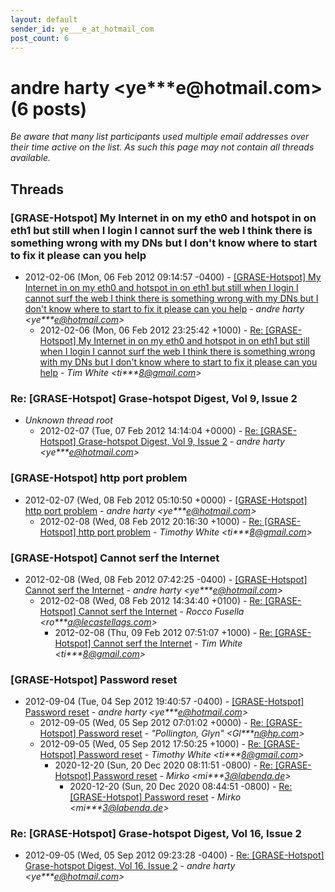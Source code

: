 ```yaml
---
layout: default
sender_id: ye___e_at_hotmail_com
post_count: 6
---
```


# andre harty <ye***e<span>@</span>hotmail.com> (6 posts)

_Be aware that many list participants used multiple email addresses over their time active on the list. As such this page may not contain all threads available._

## Threads

### [GRASE-Hotspot] My Internet in on my eth0 and hotspot in on eth1	but still when I login I cannot surf the web I think there is	something wrong with my DNs but I don't know where to start	to fix it please can you help
+ 2012-02-06 (Mon, 06 Feb 2012 09:14:57 -0400) - [[GRASE-Hotspot] My Internet in on my eth0 and hotspot in on eth1	but still when I login I cannot surf the web I think there is	something wrong with my DNs but I don't know where to start	to fix it please can you help](/archive/2012/02/0414f57bcf9bec408f0860c915286323b9bf35ec466c2cdfe6eeb2ca0220b0d6) - _andre harty \<ye***e@hotmail.com\>_
  + 2012-02-06 (Mon, 06 Feb 2012 23:25:42 +1000) - [Re: [GRASE-Hotspot] My Internet in on my eth0 and hotspot in on eth1 but still when I login I cannot surf the web I think there is something wrong with my DNs but I don't know where to start to fix it please can you help](/archive/2012/02/c01dd51b02ac262e193a4b15ebff626d533106224ede6c4bd7ffbc19f5f1facf) - _Tim White \<ti***8@gmail.com\>_

### Re: [GRASE-Hotspot] Grase-hotspot Digest, Vol 9, Issue 2
+ _Unknown thread root_
  + 2012-02-07 (Tue, 07 Feb 2012 14:14:04 +0000) - [Re: [GRASE-Hotspot] Grase-hotspot Digest, Vol 9, Issue 2](/archive/2012/02/074a8406d65c878133e41e519df6546b5957e8b726f97c5e729a13a6a559c61c) - _andre harty \<ye***e@hotmail.com\>_

### [GRASE-Hotspot] http port problem
+ 2012-02-07 (Wed, 08 Feb 2012 05:10:50 +0000) - [[GRASE-Hotspot] http port problem](/archive/2012/02/09a6df13402c180f82789fdb3513db661c7d4240c9b91067c4eb01892acc0d4a) - _andre harty \<ye***e@hotmail.com\>_
  + 2012-02-08 (Wed, 08 Feb 2012 20:16:30 +1000) - [Re: [GRASE-Hotspot] http port problem](/archive/2012/02/0f46900212428a9eaff82f7a7415740d2766ec5a57ae93517b0993f714a584d5) - _Timothy White \<ti***8@gmail.com\>_

### [GRASE-Hotspot] Cannot serf the Internet
+ 2012-02-08 (Wed, 08 Feb 2012 07:42:25 -0400) - [[GRASE-Hotspot] Cannot serf the Internet](/archive/2012/02/51755723de10f5472b31261a97bff81483893dd0145419ca05e04bd2935616e8) - _andre harty \<ye***e@hotmail.com\>_
  + 2012-02-08 (Wed, 08 Feb 2012 14:34:40 +0100) - [Re: [GRASE-Hotspot] Cannot serf the Internet](/archive/2012/02/1106cdc0b68a139386c980d54f671d3d049bda3207de859dd889d1c9ec7ffc30) - _Rocco Fusella \<ro***a@lecastellags.com\>_
    + 2012-02-08 (Thu, 09 Feb 2012 07:51:07 +1000) - [Re: [GRASE-Hotspot] Cannot serf the Internet](/archive/2012/02/f042e15bc037affe58c9ce3d627c2e777c55979d4be449a80f40d969569650c7) - _Tim White \<ti***8@gmail.com\>_

### [GRASE-Hotspot] Password reset
+ 2012-09-04 (Tue, 04 Sep 2012 19:40:57 -0400) - [[GRASE-Hotspot] Password reset](/archive/2012/09/1f9d755aa5de1b6600de48915710e6bdf789f058674bdaf5dbfd5464b3a738c9) - _andre harty \<ye***e@hotmail.com\>_
  + 2012-09-05 (Wed, 05 Sep 2012 07:01:02 +0000) - [Re: [GRASE-Hotspot] Password reset](/archive/2012/09/df8dfd0dbfe7ed3dd3cfab931f94c462fefe65c98852f5767256a1f18451140c) - _"Pollington, Glyn" \<Gl***n@hp.com\>_
  + 2012-09-05 (Wed, 05 Sep 2012 17:50:25 +1000) - [Re: [GRASE-Hotspot] Password reset](/archive/2012/09/ecdfb35517e6b48d7c322667c194385453a798743f66f180656d7e059e723eca) - _Timothy White \<ti***8@gmail.com\>_
    + 2020-12-20 (Sun, 20 Dec 2020 08:11:51 -0800) - [Re: [GRASE-Hotspot] Password reset](/archive/2020/12/f7120912671d47605f04f4cab738879657dd7a03852f62455c65061e968afb92) - _Mirko \<mi***3@labenda.de\>_
      + 2020-12-20 (Sun, 20 Dec 2020 08:44:51 -0800) - [Re: [GRASE-Hotspot] Password reset](/archive/2020/12/baccf3a9e520ca2e6e921acef30bfdf259b2ca2fdc4949efba0f83af7df2bf10) - _Mirko \<mi***3@labenda.de\>_

### Re: [GRASE-Hotspot] Grase-hotspot Digest, Vol 16, Issue 2
+ 2012-09-05 (Wed, 05 Sep 2012 09:23:28 -0400) - [Re: [GRASE-Hotspot] Grase-hotspot Digest, Vol 16, Issue 2](/archive/2012/09/65f07183df61bc34f88ae59967e7799fe85300c0f4f9ea157d20911c346a1a9b) - _andre harty \<ye***e@hotmail.com\>_

